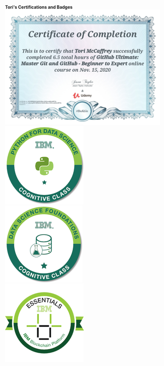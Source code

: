 **Tori's Certifications and Badges**  
![Image of GitHub Course Cert](https://github.com/torimcc/certifications/blob/master/GitHub%20Course.jpg)  
![Image of Python for DS](https://github.com/torimcc/certifications/blob/master/python-for-data-science.png)  
![Image of Data Science Foundations](https://github.com/torimcc/certifications/blob/master/data-science-foundations-level-1.png)  
![Image of IBM Blockchain Essentials](https://github.com/torimcc/certifications/blob/master/ibm-blockchain-essentials.png)  
